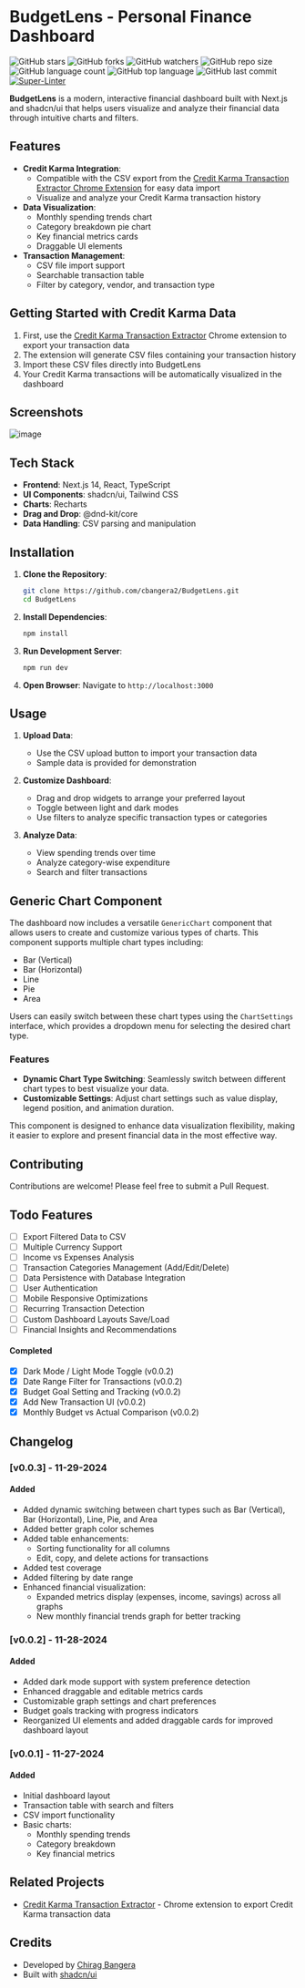 # BudgetLens - Personal Finance Dashboard

![GitHub stars](https://img.shields.io/github/stars/cbangera2/BudgetLens?style=social)
![GitHub forks](https://img.shields.io/github/forks/cbangera2/BudgetLens?style=social)
![GitHub watchers](https://img.shields.io/github/watchers/cbangera2/BudgetLens?style=social)
![GitHub repo size](https://img.shields.io/github/repo-size/cbangera2/BudgetLens)
![GitHub language count](https://img.shields.io/github/languages/count/cbangera2/BudgetLens)
![GitHub top language](https://img.shields.io/github/languages/top/cbangera2/BudgetLens)
![GitHub last commit](https://img.shields.io/github/last-commit/cbangera2/BudgetLens?color=red)
[![Super-Linter](https://github.com/cbangera2/BudgetLens/actions/workflows/super-linter.yml/badge.svg)](https://github.com/marketplace/actions/super-linter)

**BudgetLens** is a modern, interactive financial dashboard built with Next.js and shadcn/ui that helps users visualize and analyze their financial data through intuitive charts and filters.

## Features

- **Credit Karma Integration**: 
  - Compatible with the CSV export from the [Credit Karma Transaction Extractor Chrome Extension](https://github.com/cbangera2/CreditKarmaExtractor) for easy data import
  - Visualize and analyze your Credit Karma transaction history
- **Data Visualization**: 
  - Monthly spending trends chart
  - Category breakdown pie chart
  - Key financial metrics cards
  - Draggable UI elements
- **Transaction Management**:
  - CSV file import support
  - Searchable transaction table
  - Filter by category, vendor, and transaction type

## Getting Started with Credit Karma Data

1. First, use the [Credit Karma Transaction Extractor](https://github.com/cbangera2/CreditKarmaExtractor) Chrome extension to export your transaction data
2. The extension will generate CSV files containing your transaction history
3. Import these CSV files directly into BudgetLens
4. Your Credit Karma transactions will be automatically visualized in the dashboard

## Screenshots
![image](https://github.com/user-attachments/assets/d3be7096-7df0-4123-a416-74af011b4b82)



## Tech Stack

- **Frontend**: Next.js 14, React, TypeScript
- **UI Components**: shadcn/ui, Tailwind CSS
- **Charts**: Recharts
- **Drag and Drop**: @dnd-kit/core
- **Data Handling**: CSV parsing and manipulation

## Installation

1. **Clone the Repository**:
   ```bash
   git clone https://github.com/cbangera2/BudgetLens.git
   cd BudgetLens
   ```

2. **Install Dependencies**:
   ```bash
   npm install
   ```

3. **Run Development Server**:
   ```bash
   npm run dev
   ```

4. **Open Browser**:
   Navigate to `http://localhost:3000`

## Usage

1. **Upload Data**:
   - Use the CSV upload button to import your transaction data
   - Sample data is provided for demonstration

2. **Customize Dashboard**:
   - Drag and drop widgets to arrange your preferred layout
   - Toggle between light and dark modes
   - Use filters to analyze specific transaction types or categories

3. **Analyze Data**:
   - View spending trends over time
   - Analyze category-wise expenditure
   - Search and filter transactions

## Generic Chart Component

The dashboard now includes a versatile `GenericChart` component that allows users to create and customize various types of charts. This component supports multiple chart types including:

- Bar (Vertical)
- Bar (Horizontal)
- Line
- Pie
- Area

Users can easily switch between these chart types using the `ChartSettings` interface, which provides a dropdown menu for selecting the desired chart type.

### Features
- **Dynamic Chart Type Switching**: Seamlessly switch between different chart types to best visualize your data.
- **Customizable Settings**: Adjust chart settings such as value display, legend position, and animation duration.

This component is designed to enhance data visualization flexibility, making it easier to explore and present financial data in the most effective way.

## Contributing

Contributions are welcome! Please feel free to submit a Pull Request.

## Todo Features

- [ ] Export Filtered Data to CSV
- [ ] Multiple Currency Support
- [ ] Income vs Expenses Analysis
- [ ] Transaction Categories Management (Add/Edit/Delete)
- [ ] Data Persistence with Database Integration
- [ ] User Authentication
- [ ] Mobile Responsive Optimizations
- [ ] Recurring Transaction Detection
- [ ] Custom Dashboard Layouts Save/Load
- [ ] Financial Insights and Recommendations

#### Completed
- [x] Dark Mode / Light Mode Toggle (v0.0.2)
- [x] Date Range Filter for Transactions (v0.0.2)
- [x] Budget Goal Setting and Tracking (v0.0.2)
- [x] Add New Transaction UI (v0.0.2)
- [x] Monthly Budget vs Actual Comparison (v0.0.2)

## Changelog

### [v0.0.3] - 11-29-2024
#### Added
- Added dynamic switching between chart types such as Bar (Vertical), Bar (Horizontal), Line, Pie, and Area
- Added better graph color schemes
- Added table enhancements:
  - Sorting functionality for all columns
  - Edit, copy, and delete actions for transactions
- Added test coverage
- Added filtering by date range
- Enhanced financial visualization:
  - Expanded metrics display (expenses, income, savings) across all graphs
  - New monthly financial trends graph for better tracking

### [v0.0.2] - 11-28-2024
#### Added
- Added dark mode support with system preference detection
- Enhanced draggable and editable metrics cards
- Customizable graph settings and chart preferences
- Budget goals tracking with progress indicators
- Reorganized UI elements and added draggable cards for improved dashboard layout

### [v0.0.1] - 11-27-2024
#### Added
- Initial dashboard layout
- Transaction table with search and filters
- CSV import functionality
- Basic charts:
  - Monthly spending trends
  - Category breakdown
  - Key financial metrics

## Related Projects

- [Credit Karma Transaction Extractor](https://github.com/cbangera2/CreditKarmaExtractor) - Chrome extension to export Credit Karma transaction data


## Credits

- Developed by [Chirag Bangera](https://github.com/cbangera2)
- Built with [shadcn/ui](https://ui.shadcn.com/)